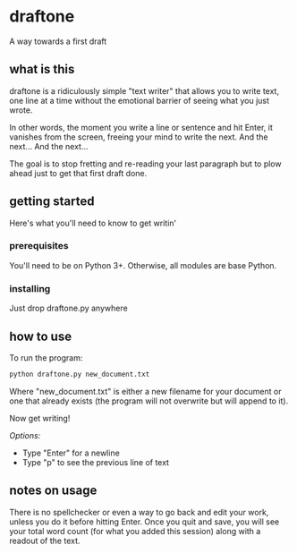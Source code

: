 # draftone
A way towards a first draft

## what is this
draftone is a ridiculously simple "text writer" that allows you to write text,
one line at a time without the emotional barrier of seeing what you just wrote.

In other words, the moment you write a line or sentence and hit Enter, it
vanishes from the screen, freeing your mind to write the next. And the next...
And the next...

The goal is to stop fretting and re-reading your last paragraph but to plow
ahead just to get that first draft done.

## getting started
Here's what you'll need to know to get writin'

### prerequisites
You'll need to be on Python 3+. Otherwise, all modules are base Python.

### installing
Just drop draftone.py anywhere

## how to use
To run the program:
```bash
python draftone.py new_document.txt
```

Where "new_document.txt" is either a new filename for your document or one that
already exists (the program will not overwrite but will append to it).

Now get writing!

*Options:*
- Type "Enter" for a newline
- Type "p" to see the previous line of text

## notes on usage
There is no spellchecker or even a way to go back and edit your work, unless
you do it before hitting Enter. Once you quit and save, you will see your total
word count (for what you added this session) along with a readout of the text.




